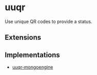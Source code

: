 # uuqr

Use unique QR codes to provide a status.

## Extensions

## Implementations
* [uuqr-mongoengine](https://github.com/ksmoore17/uuqr-mongoengine "uuqr-mongoengine")
